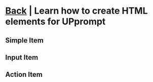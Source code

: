 # [Back](https://github.com/TopDeveloper29/UPrompt/blob/Post/README.md) | Learn how to create HTML elements for UPprompt

## Simple Item

## Input Item

## Action Item
